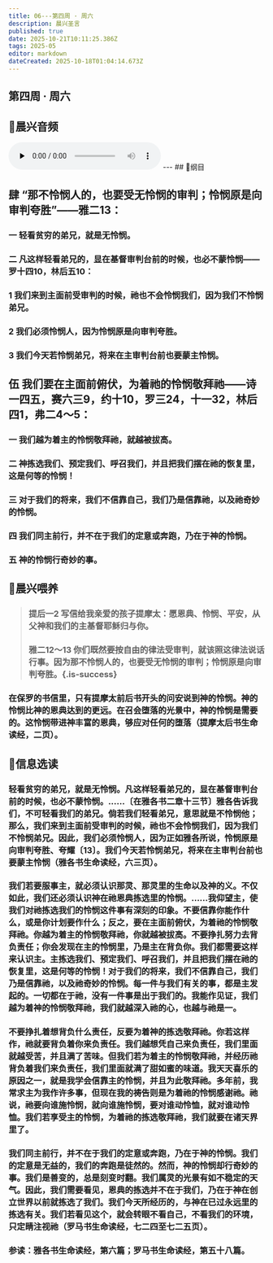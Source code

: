 ```yaml
---
title: 06---第四周 · 周六
description: 晨兴圣言
published: true
date: 2025-10-21T10:11:25.386Z
tags: 2025-05
editor: markdown
dateCreated: 2025-10-18T01:04:14.673Z
---
```


## 第四周 · 周六
## 🎵晨兴音频
<audio id="audio" controls="" preload="none">
      <source id="mp3" src="/2025-05/week4/week4day6.mp3">
</audio>
---
## 📖纲目

## 肆    “那不怜悯人的，也要受无怜悯的审判；怜悯原是向审判夸胜”——雅二13：

### 一    轻看贫穷的弟兄，就是无怜悯。

### 二    凡这样轻看弟兄的，显在基督审判台前的时候，也必不蒙怜悯——罗十四10，林后五10：

### 1    我们来到主面前受审判的时候，祂也不会怜悯我们，因为我们不怜悯弟兄。

### 2    我们必须怜悯人，因为怜悯原是向审判夸胜。

### 3    我们今天若怜悯弟兄，将来在主审判台前也要蒙主怜悯。

## 伍    我们要在主面前俯伏，为着祂的怜悯敬拜祂——诗一四五，赛六三9，约十10，罗三24，十一32，林后四1，弗二4～5：

### 一    我们越为着主的怜悯敬拜祂，就越被拔高。

### 二    神拣选我们、预定我们、呼召我们，并且把我们摆在祂的恢复里，这是何等的怜悯！

### 三    对于我们的将来，我们不信靠自己，我们乃是信靠祂，以及祂奇妙的怜悯。

### 四    我们同主前行，并不在于我们的定意或奔跑，乃在于神的怜悯。

### 五    神的怜悯行奇妙的事。

## 📖晨兴喂养

>### 提后一2    写信给我亲爱的孩子提摩太：愿恩典、怜悯、平安，从父神和我们的主基督耶稣归与你。
>
>### 雅二12～13    你们既然要按自由的律法受审判，就该照这律法说话行事。因为那不怜悯人的，也要受无怜悯的审判；怜悯原是向审判夸胜。{.is-success}

### 在保罗的书信里，只有提摩太前后书开头的问安说到神的怜悯。神的怜悯比神的恩典达到的更远。在召会堕落的光景中，神的怜悯是需要的。这怜悯带进神丰富的恩典，够应对任何的堕落（提摩太后书生命读经，二页）。

## 📖信息选读

### 轻看贫穷的弟兄，就是无怜悯。凡这样轻看弟兄的，显在基督审判台前的时候，也必不蒙怜悯。……〔在雅各书二章十三节〕雅各告诉我们，不可轻看我们的弟兄。倘若我们轻看弟兄，意思就是不怜悯他；那么，我们来到主面前受审判的时候，祂也不会怜悯我们，因为我们不怜悯弟兄。因此，我们必须怜悯人，因为正如雅各所说，怜悯原是向审判夸胜、夸耀〔13〕。我们今天若怜悯弟兄，将来在主审判台前也要蒙主怜悯（雅各书生命读经，六三页）。

### 我们若要服事主，就必须认识那灵、那灵里的生命以及神的义。不仅如此，我们还必须认识神在祂恩典拣选里的怜悯。……我仰望主，使我们对祂拣选我们的怜悯这件事有深刻的印象。不要信靠你能作什么，或是你计划要作什么；反之，要在主面前俯伏，为着祂的怜悯敬拜祂。你越为着主的怜悯敬拜祂，你就越被拔高。不要挣扎努力去背负责任；你会发现在主的怜悯里，乃是主在背负你。我们都需要这样来认识主。主拣选我们、预定我们、呼召我们，并且把我们摆在祂的恢复里，这是何等的怜悯！对于我们的将来，我们不信靠自己，我们乃是信靠祂，以及祂奇妙的怜悯。每一件与我们有关的事，都是主发起的。一切都在于祂，没有一件事是出于我们的。我能作见证，我们越为着神的怜悯敬拜祂，我们就越深入祂的心，也越与祂是一。

### 不要挣扎着想背负什么责任，反要为着神的拣选敬拜祂。你若这样作，祂就要背负着你来负责任。我们越想凭自己来负责任，我们里面就越受苦，并且满了苦味。但我们若为着主的怜悯敬拜祂，并经历祂背负着我们来负责任，我们里面就满了甜如蜜的味道。我天天喜乐的原因之一，就是我学会信靠主的怜悯，并且为此敬拜祂。多年前，我常求主为我作许多事，但现在我的祷告则是为着祂的怜悯感谢祂。祂说，祂要向谁施怜悯，就向谁施怜悯，要对谁动怜恤，就对谁动怜恤。我们若享受主的怜悯，为着祂的拣选敬拜祂，我们就要在诸天界里了。

### 我们同主前行，并不在于我们的定意或奔跑，乃在于神的怜悯。我们的定意是无益的，我们的奔跑是徒然的。然而，神的怜悯却行奇妙的事。我们是善变的，总是刻变时翻。我们属灵的光景有如不稳定的天气。因此，我们需要看见，恩典的拣选并不在于我们，乃在于神在创立世界以前就拣选了我们。我们今天所经历的，与神在已过永远里的拣选有关。我们若看见这个，就会转眼不看自己，不看我们的环境，只定睛注视祂（罗马书生命读经，七二四至七二五页）。

### 参读：雅各书生命读经，第六篇；罗马书生命读经，第五十八篇。
<!-- Google tag (gtag.js) -->
<script async src="https://www.googletagmanager.com/gtag/js?id=G-1P8709Z16T"></script>
<script>
  window.dataLayer = window.dataLayer || [];
  function gtag(){dataLayer.push(arguments);}
  gtag('js', new Date());

  gtag('config', 'G-1P8709Z16T');
</script>